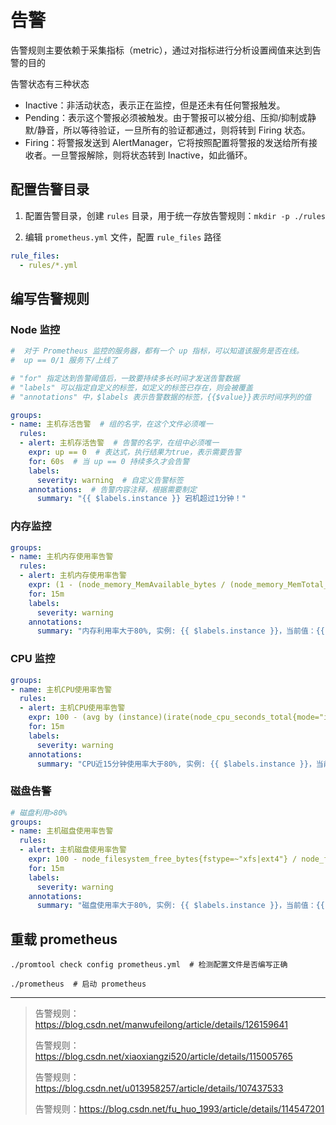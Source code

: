 # 告警

告警规则主要依赖于采集指标（metric），通过对指标进行分析设置阀值来达到告警的目的

告警状态有三种状态

- Inactive：非活动状态，表示正在监控，但是还未有任何警报触发。
- Pending：表示这个警报必须被触发。由于警报可以被分组、压抑/抑制或静默/静音，所以等待验证，一旦所有的验证都通过，则将转到 Firing 状态。
- Firing：将警报发送到 AlertManager，它将按照配置将警报的发送给所有接收者。一旦警报解除，则将状态转到 Inactive，如此循环。

## 配置告警目录

1. 配置告警目录，创建 `rules` 目录，用于统一存放告警规则：`mkdir -p ./rules`

2. 编辑 `prometheus.yml` 文件，配置 `rule_files` 路径

 ```yml
 rule_files:
   - rules/*.yml
 ```

## 编写告警规则

### Node 监控
```yml
#  对于 Prometheus 监控的服务器，都有一个 up 指标，可以知道该服务是否在线。
#  up == 0/1 服务下/上线了

# "for" 指定达到告警阈值后，一致要持续多长时间才发送告警数据
# "labels" 可以指定自定义的标签，如定义的标签已存在，则会被覆盖
# "annotations" 中，$labels 表示告警数据的标签，{{$value}}表示时间序列的值

groups:
- name: 主机存活告警  # 组的名字，在这个文件必须唯一
  rules:
  - alert: 主机存活告警  # 告警的名字，在组中必须唯一
    expr: up == 0  # 表达式，执行结果为true，表示需要告警
    for: 60s  # 当 up == 0 持续多久才会告警
    labels:   
      severity: warning  # 自定义告警标签
    annotations:  # 告警内容注释，根据需要制定
      summary: "{{ $labels.instance }} 宕机超过1分钟！"  
```

### 内存监控

```yml
groups:
- name: 主机内存使用率告警
  rules:
  - alert: 主机内存使用率告警
    expr: (1 - (node_memory_MemAvailable_bytes / (node_memory_MemTotal_bytes))) * 100 > 80
    for: 15m
    labels:
      severity: warning
    annotations:
      summary: "内存利用率大于80%, 实例: {{ $labels.instance }}，当前值：{{ $value }}%"
```

### CPU 监控
```yml
groups:
- name: 主机CPU使用率告警
  rules:
  - alert: 主机CPU使用率告警
    expr: 100 - (avg by (instance)(irate(node_cpu_seconds_total{mode="idle"}[1m]) )) * 100 > 80
    for: 15m
    labels:
      severity: warning
    annotations:
      summary: "CPU近15分钟使用率大于80%, 实例: {{ $labels.instance }}，当前值：{{ $value }}%"
```

### 磁盘告警
```yml
# 磁盘利用>80%
groups:
- name: 主机磁盘使用率告警
  rules:
  - alert: 主机磁盘使用率告警
    expr: 100 - node_filesystem_free_bytes{fstype=~"xfs|ext4"} / node_filesystem_size_bytes{fstype=~"xfs|ext4"} * 100 > 80 
    for: 15m
    labels:
      severity: warning
    annotations:
      summary: "磁盘使用率大于80%, 实例: {{ $labels.instance }}，当前值：{{ $value }}%"
```

## 重载 prometheus

```shell
./promtool check config prometheus.yml  # 检测配置文件是否编写正确

./prometheus  # 启动 prometheus
```

---

> 告警规则：https://blog.csdn.net/manwufeilong/article/details/126159641
>
> 告警规则：https://blog.csdn.net/xiaoxiangzi520/article/details/115005765
>
> 告警规则：https://blog.csdn.net/u013958257/article/details/107437533
>
> 告警规则：https://blog.csdn.net/fu_huo_1993/article/details/114547201
>
